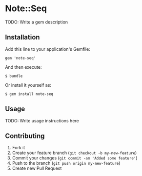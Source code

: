 # Note::Seq

TODO: Write a gem description

## Installation

Add this line to your application's Gemfile:

    gem 'note-seq'

And then execute:

    $ bundle

Or install it yourself as:

    $ gem install note-seq

## Usage

TODO: Write usage instructions here

## Contributing

1. Fork it
2. Create your feature branch (`git checkout -b my-new-feature`)
3. Commit your changes (`git commit -am 'Added some feature'`)
4. Push to the branch (`git push origin my-new-feature`)
5. Create new Pull Request
